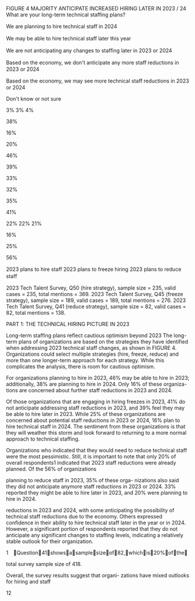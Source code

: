 FIGURE 4 
MAJORITY ANTICIPATE INCREASED HIRING LATER IN 2023 / 24
What are your long-term technical staffing plans? 


We are planning to hire
technical staﬀ in 2024


We may be able to hire
technical staﬀ later this year


We are not anticipating
any changes to staﬃng
later in 2023 or 2024


Based on the economy, we
don't anticipate any more staﬀ
reductions in 2023 or 2024


Based on the economy, we
may see more technical staﬀ
reductions in 2023 or 2024


Don't know or not sure


3%
3%
4%


38%


16%


20%


46%


39%


33%


32%


35%


41%


22%
22%
21%


16%


25%


56%


2023 plans to hire staﬀ
2023 plans to freeze hiring
2023 plans to reduce staﬀ


2023 Tech Talent Survey, Q50 (hire strategy), sample size = 235, valid cases = 235, total mentions = 369.
2023 Tech Talent Survey, Q45 (freeze strategy), sample size = 189, valid cases = 189, total mentions = 276.
2023 Tech Talent Survey, Q41 (reduce strategy), sample size = 82, valid cases = 82, total mentions = 138.


PART 1: THE TECHNICAL HIRING PICTURE IN 2023


Long-term staffing 
plans reflect cautious 
optimism beyond 2023
The long-term plans of organizations are based on 
the strategies they have identified when addressing 
2023 technical staff changes, as shown in FIGURE 4. 
Organizations could select multiple strategies (hire, 
freeze, reduce) and more than one longer-term 
approach for each strategy. While this complicates 
the analysis, there is room for cautious optimism.


For organizations planning to hire in 2023, 46% 
may be able to hire in 2023; additionally, 38% are 
planning to hire in 2024. Only 16% of these organiza-
tions are concerned about further staff reductions in 
2023 and 2024.


Of those organizations that are engaging in hiring 
freezes in 2023, 41% do not anticipate addressing staff 
reductions in 2023, and 39% feel they may be able to 
hire later in 2023. While 25% of these organizations 
are concerned about potential staff reductions in 2023 
or 2024, 16% plan to hire technical staff in 2024. The 
sentiment from these organizations is that they will 
weather this storm and look forward to returning to a 
more normal approach to technical staffing.


Organizations who indicated that they would need 
to reduce technical staff were the most pessimistic. 
Still, it is important to note that only 20% of overall 
respondents1 indicated that 2023 staff reductions 
were already planned. Of the 56% of organizations 


planning to reduce staff in 2023, 35% of these orga-
nizations also said they did not anticipate anymore 
staff reductions in 2023 or 2024. 33% reported they 
might be able to hire later in 2023, and 20% were 
planning to hire in 2024.


reductions in 2023 and 2024, with some anticipating 
the possibility of technical staff reductions due to 
the economy. Others expressed confidence in their 
ability to hire technical staff later in the year or in 
2024. However, a significant portion of respondents 
reported that they do not anticipate any significant 
changes to staffing levels, indicating a relatively 
stable outlook for their organization.


1 Question41showsasamplesizeof82,whichis20%ofthe


total survey sample size of 418.


Overall, the survey results suggest that organi-
zations have mixed outlooks for hiring and staff 


 12


